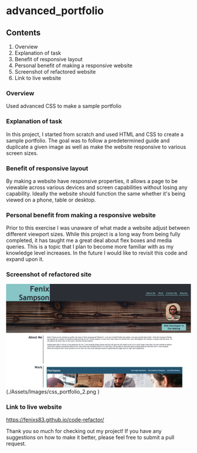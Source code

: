 # advanced_portfolio

## Contents
1. Overview
2. Explanation of task
3. Benefit of responsive layout
4. Personal benefit of making a responsive website
5. Screenshot of refactored website
6. Link to live website


### Overview 
Used advanced CSS to make a sample portfolio

### Explanation of task
In this project, I started from scratch and used HTML and CSS to create a sample portfolio.  The goal was to follow a predetermined guide and duplicate a given image as well as make the website responsive to various screen sizes. 
 

### Benefit of responsive layout
By making a website have responsive properties, it allows a page to be viewable across various devices and screen capabilities without losing any capability.  Ideally the website should function the same whether it's being viewed on a phone, table or desktop.
  

### Personal benefit from making a responsive website
Prior to this exercise I was unaware of what made a website adjust between different viewport sizes.  While this project is a long way from being fully completed, it has taught me a great deal about flex boxes and media queries.  This is a topic that I plan to become more familiar with as my knowledge level increases.  In the future I would like to revisit this code and expand upon it. 



### Screenshot of refactored site
![The sample Portfolio includes a header with name and nav links, a hero banner with personal photo and subtitle. There are also sections with "about me" information as well as samples of previously completed projects. The bottom of the page has basic contact information.](./Assets/Images/css_portfolio_1.png)(./Assets/Images/css_portfolio_2.png )

### Link to live website
https://fenixs83.github.io/code-refactor/

Thank you so much for checking out my project! If you have any suggestions on how to make it better, please feel free to submit a pull request. 
